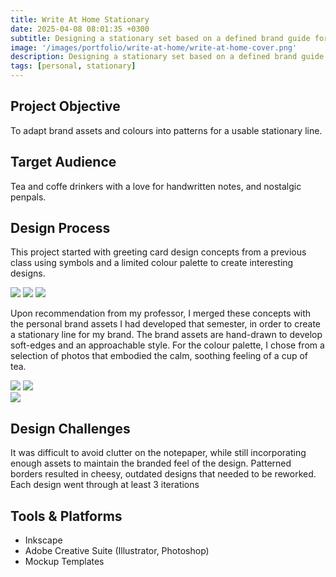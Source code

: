 ```yaml
---
title: Write At Home Stationary
date: 2025-04-08 08:01:35 +0300
subtitle: Designing a stationary set based on a defined brand guide for a class during my Bachelor of Fine Arts.
image: '/images/portfolio/write-at-home/write-at-home-cover.png'
description: Designing a stationary set based on a defined brand guide for a class during my Bachelor of Fine Arts.
tags: [personal, stationary]
---
```



## Project Objective
To adapt brand assets and colours into patterns for a usable stationary line. 

## Target Audience
Tea and coffe drinkers with a love for handwritten notes, and nostalgic penpals.

## Design Process
This project started with greeting card design concepts from a previous class using symbols and a limited colour palette to create interesting designs. 

<div class="gallery-box">
  <div class="gallery">
    <img src="/images/portfolio/write-at-home/greeting-card-concept-2.jpg" loading="lazy">
    <img src="/images/portfolio/write-at-home/greeting-card-concept-3.jpg" loading="lazy">
    <img src="/images/portfolio/write-at-home/greeting-card-concept-5.jpg" loading="lazy">
  </div>
</div>

Upon recommendation from my professor, I merged these concepts with the personal brand assets I had developed that semester, in order to create a stationary line for my brand. The brand assets are hand-drawn to develop soft-edges and an approachable style. For the colour palette, I chose from a selection of photos that embodied the calm, soothing feeling of a cup of tea. 

<div class="gallery-box">
  <div class="gallery">
    <img src="/images/portfolio/write-at-home/stationary-2.jpg" loading="lazy">
    <img src="/images/portfolio/write-at-home/stationary-3.jpg" loading="lazy">
  </div>
</div>

<div class="gallery-box">
  <div class="gallery">
    <img src="/images/portfolio/write-at-home/stationary-1.jpg" loading="lazy">
  </div>
</div>

## Design Challenges
It was difficult to avoid clutter on the notepaper, while still incorporating enough assets to maintain the branded feel of the design. Patterned borders resulted in cheesy, outdated designs that needed to be reworked. Each design went through at least 3 iterations

## Tools & Platforms
- Inkscape
- Adobe Creative Suite (Illustrator, Photoshop)
- Mockup Templates